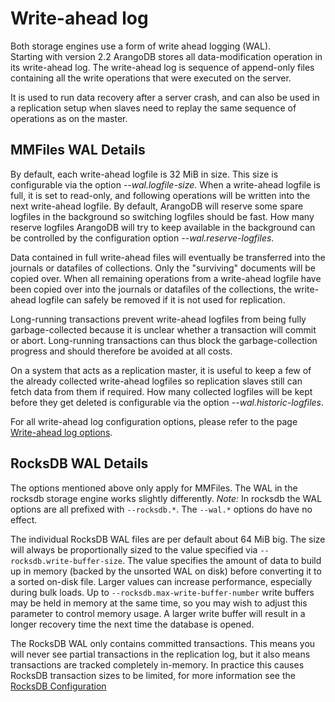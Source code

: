 Write-ahead log
===============

Both storage engines use a form of write ahead logging (WAL).  
Starting with version 2.2 ArangoDB stores all data-modification operation in
its write-ahead log. The write-ahead log is sequence of append-only files containing
all the write operations that were executed on the server.

It is used to run data recovery after a server crash, and can also be used in
a replication setup when slaves need to replay the same sequence of operations as
on the master.

MMFiles WAL Details
-------------------

By default, each write-ahead logfile is 32 MiB in size. This size is configurable via the
option *--wal.logfile-size*.
When a write-ahead logfile is full, it is set to read-only, and following operations will
be written into the next write-ahead logfile. By default, ArangoDB will reserve some
spare logfiles in the background so switching logfiles should be fast. How many reserve
logfiles ArangoDB will try to keep available in the background can be controlled by the
configuration option *--wal.reserve-logfiles*.

Data contained in full write-ahead files will eventually be transferred into the journals or
datafiles of collections. Only the "surviving" documents will be copied over. When all
remaining operations from a write-ahead logfile have been copied over into the journals
or datafiles of the collections, the write-ahead logfile can safely be removed if it is
not used for replication.

Long-running transactions prevent write-ahead logfiles from being fully garbage-collected
because it is unclear whether a transaction will commit or abort. Long-running transactions
can thus block the garbage-collection progress and should therefore be avoided at 
all costs.

On a system that acts as a replication master, it is useful to keep a few of the 
already collected write-ahead logfiles so replication slaves still can fetch data from
them if required. How many collected logfiles will be kept before they get deleted is
configurable via the option *--wal.historic-logfiles*.

For all write-ahead log configuration options, please refer to the page [Write-ahead log options](../Administration/Configuration/Wal.md).


RocksDB WAL Details
-------------------

The options mentioned above only apply for MMFiles. The WAL in the rocksdb storage engine
works slightly differently. 
_Note:_ In rocksdb the WAL options are all prefixed with
`--rocksdb.*`. The `--wal.*` options do have no effect.

The individual RocksDB WAL files are per default about 64 MiB big. The size will always be proportionally
sized to the value specified via `--rocksdb.write-buffer-size`. The value specifies the amount of 
data to build up in memory (backed by the unsorted WAL on disk) before converting it to a sorted on-disk file.
Larger values can increase performance, especially during bulk loads. Up to `--rocksdb.max-write-buffer-number` 
write buffers may be held in memory at the same time, so you may wish to adjust this parameter to control memory usage. A larger write buffer will result in a longer recovery time  the next time the database is opened.

The RocksDB WAL only contains committed transactions. This means you will never see partial transactions
in the replication log, but it also means transactions are tracked completely in-memory. In practice 
this causes RocksDB transaction sizes to be limited, for more information see the [RocksDB Configuration](../Administration/Configuration/RocksDB.md)
